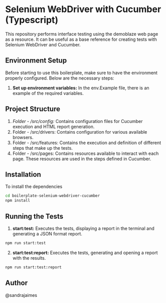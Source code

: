 # Selenium WebDriver with Cucumber (Typescript)
This repository performs interface testing using the demoblaze web page as a resource. It can be useful as a base reference for creating tests with Selenium WebDriver and Cucumber.

## Environment Setup
Before starting to use this boilerplate, make sure to have the environment properly configured. Below are the necessary steps:

1. **Set up environment variables:** In the env.Example file, there is an example of the required variables.

## Project Structure
1. *Folder - /src/config:* Contains configuration files for Cucumber execution and HTML report generation.
2. Folder - /src/drivers: Contains configuration for various available browsers.
3. Folder - /src/features: Contains the execution and definition of different steps that make up the tests.
4. Folder - /src/pages: Contains resources available to interact with each page. These resources are used in the steps defined in Cucumber.

## Installation
To install the dependencies

```bash
cd boilerplate-selenium-webdriver-cucumber
npm install
```

## Running the Tests
1. **start:test:** Executes the tests, displaying a report in the terminal and generating a JSON format report.
```bash
npm run start:test
```

2. **start:test:report:** Executes the tests, generating and opening a report with the results.
```bash
npm run start:test:report
```

## Author
@sandrajaimes